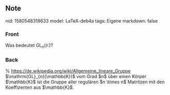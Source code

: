 ## Note
nid: 1580548318633
model: LaTeX-deb4a
tags: Eigene
markdown: false

### Front
Was bedeutet $\mathrm{GL}_{n}(\mathbb{K})$?

### Back
<div>% <a href="https://de.wikipedia.org/wiki/Allgemeine_lineare_Gruppe">https://de.wikipedia.org/wiki/Allgemeine_lineare_Gruppe</a></div><div>
</div>$\mathrm{GL}_{n}(\mathbb{K})$ vom Grad $n$ über einen Körper $\mathbb{K}$ ist die Gruppe aller regulären $n \times n$ Matritzen mit den Koeffizenten aus $\mathbb{K}$.
